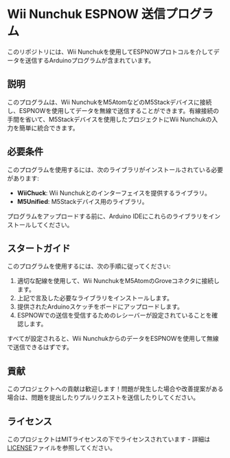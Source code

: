 # Wii Nunchuk ESPNOW 送信プログラム

このリポジトリには、Wii Nunchukを使用してESPNOWプロトコルを介してデータを送信するArduinoプログラムが含まれています。

## 説明

このプログラムは、Wii NunchukをM5AtomなどのM5Stackデバイスに接続し、ESPNOWを使用してデータを無線で送信することができます。有線接続の手間を省いて、M5Stackデバイスを使用したプロジェクトにWii Nunchukの入力を簡単に統合できます。

## 必要条件

このプログラムを使用するには、次のライブラリがインストールされている必要があります:

- **WiiChuck**: Wii Nunchukとのインターフェイスを提供するライブラリ。
- **M5Unified**: M5Stackデバイス用のライブラリ。

プログラムをアップロードする前に、Arduino IDEにこれらのライブラリをインストールしてください。

## スタートガイド

このプログラムを使用するには、次の手順に従ってください:

1. 適切な配線を使用して、Wii NunchukをM5AtomのGroveコネクタに接続します。
2. 上記で言及した必要なライブラリをインストールします。
3. 提供されたArduinoスケッチをボードにアップロードします。
4. ESPNOWでの送信を受信するためのレシーバーが設定されていることを確認します。

すべてが設定されると、Wii NunchukからのデータをESPNOWを使用して無線で送信できるはずです。

## 貢献

このプロジェクトへの貢献は歓迎します！問題が発生した場合や改善提案がある場合は、問題を提出したりプルリクエストを送信したりしてください。

## ライセンス

このプロジェクトはMITライセンスの下でライセンスされています - 詳細は[LICENSE](LICENSE)ファイルを参照してください。
